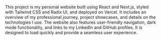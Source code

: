 This project is my personal website built using React and Next.js, styled with Tailwind CSS and Radix UI, and deployed on Vercel. It includes an overview of my professional journey, project showcases, and details on the technologies I use. The website also features user-friendly navigation, dark mode functionality, and links to my LinkedIn and GitHub profiles. It is designed to load quickly and provide a seamless user experience.
